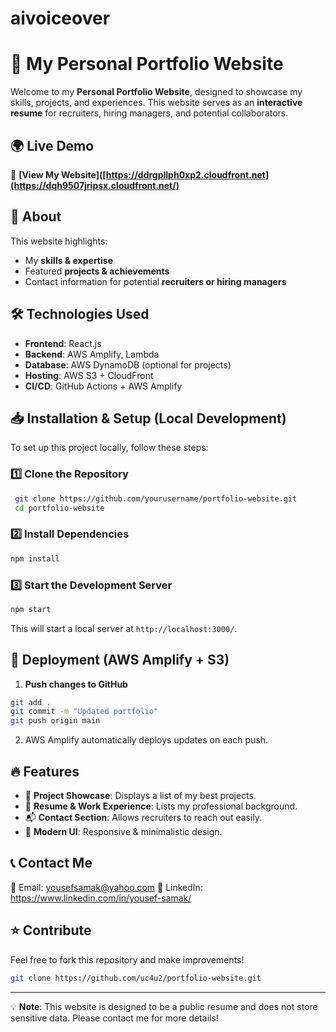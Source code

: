 # aivoiceover
# 🚀 My Personal Portfolio Website

Welcome to my **Personal Portfolio Website**, designed to showcase my skills, projects, and experiences. This website serves as an **interactive resume** for recruiters, hiring managers, and potential collaborators.

## 🌍 Live Demo
🔗 **[View My Website]([https://ddrgpllph0xp2.cloudfront.net](https://dqh9507jripsx.cloudfront.net/)**

## 📜 About
This website highlights:
- My **skills & expertise**
- Featured **projects & achievements**
- Contact information for potential **recruiters or hiring managers**

## 🛠️ Technologies Used
- **Frontend**: React.js
- **Backend**: AWS Amplify, Lambda
- **Database**: AWS DynamoDB (optional for projects)
- **Hosting**: AWS S3 + CloudFront
- **CI/CD**: GitHub Actions + AWS Amplify

## 📥 Installation & Setup (Local Development)
To set up this project locally, follow these steps:

### 1️⃣ Clone the Repository
```sh
 git clone https://github.com/yourusername/portfolio-website.git
 cd portfolio-website
```

### 2️⃣ Install Dependencies
```sh
npm install
```

### 3️⃣ Start the Development Server
```sh
npm start
```
This will start a local server at `http://localhost:3000/`.

## 📡 Deployment (AWS Amplify + S3)
1. **Push changes to GitHub**
```sh
git add .
git commit -m "Updated portfolio"
git push origin main
```
2. AWS Amplify automatically deploys updates on each push.

## 🔥 Features
- 📂 **Project Showcase**: Displays a list of my best projects.
- 💼 **Resume & Work Experience**: Lists my professional background.
- 📬 **Contact Section**: Allows recruiters to reach out easily.
- 🎨 **Modern UI**: Responsive & minimalistic design.

## 📞 Contact Me
📧 Email: yousefsamak@yahoo.com
🔗 LinkedIn: https://www.linkedin.com/in/yousef-samak/

## ⭐ Contribute
Feel free to fork this repository and make improvements!
```sh
git clone https://github.com/uc4u2/portfolio-website.git
```
---
💡 **Note**: This website is designed to be a public resume and does not store sensitive data. Please contact me for more details!

